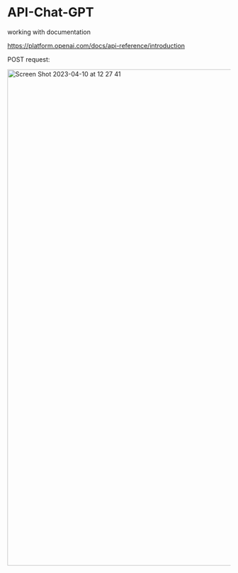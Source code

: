 # API-Chat-GPT
working with documentation


https://platform.openai.com/docs/api-reference/introduction

POST request:

<img width="1121" alt="Screen Shot 2023-04-10 at 12 27 41" src="https://user-images.githubusercontent.com/66965539/230946111-c5321ca3-ae14-4423-88d3-e1c288628b5f.png">
